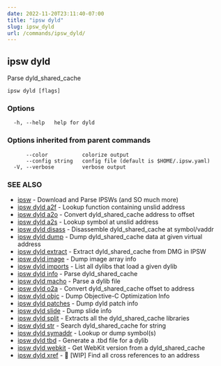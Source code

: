```yaml
---
date: 2022-11-20T23:11:40-07:00
title: "ipsw dyld"
slug: ipsw_dyld
url: /commands/ipsw_dyld/
---
```

## ipsw dyld

Parse dyld_shared_cache

```
ipsw dyld [flags]
```

### Options

```
  -h, --help   help for dyld
```

### Options inherited from parent commands

```
      --color           colorize output
      --config string   config file (default is $HOME/.ipsw.yaml)
  -V, --verbose         verbose output
```

### SEE ALSO

* [ipsw](/cmd/ipsw/)	 - Download and Parse IPSWs (and SO much more)
* [ipsw dyld a2f](/cmd/ipsw_dyld_a2f/)	 - Lookup function containing unslid address
* [ipsw dyld a2o](/cmd/ipsw_dyld_a2o/)	 - Convert dyld_shared_cache address to offset
* [ipsw dyld a2s](/cmd/ipsw_dyld_a2s/)	 - Lookup symbol at unslid address
* [ipsw dyld disass](/cmd/ipsw_dyld_disass/)	 - Disassemble dyld_shared_cache at symbol/vaddr
* [ipsw dyld dump](/cmd/ipsw_dyld_dump/)	 - Dump dyld_shared_cache data at given virtual address
* [ipsw dyld extract](/cmd/ipsw_dyld_extract/)	 - Extract dyld_shared_cache from DMG in IPSW
* [ipsw dyld image](/cmd/ipsw_dyld_image/)	 - Dump image array info
* [ipsw dyld imports](/cmd/ipsw_dyld_imports/)	 - List all dylibs that load a given dylib
* [ipsw dyld info](/cmd/ipsw_dyld_info/)	 - Parse dyld_shared_cache
* [ipsw dyld macho](/cmd/ipsw_dyld_macho/)	 - Parse a dylib file
* [ipsw dyld o2a](/cmd/ipsw_dyld_o2a/)	 - Convert dyld_shared_cache offset to address
* [ipsw dyld objc](/cmd/ipsw_dyld_objc/)	 - Dump Objective-C Optimization Info
* [ipsw dyld patches](/cmd/ipsw_dyld_patches/)	 - Dump dyld patch info
* [ipsw dyld slide](/cmd/ipsw_dyld_slide/)	 - Dump slide info
* [ipsw dyld split](/cmd/ipsw_dyld_split/)	 - Extracts all the dyld_shared_cache libraries
* [ipsw dyld str](/cmd/ipsw_dyld_str/)	 - Search dyld_shared_cache for string
* [ipsw dyld symaddr](/cmd/ipsw_dyld_symaddr/)	 - Lookup or dump symbol(s)
* [ipsw dyld tbd](/cmd/ipsw_dyld_tbd/)	 - Generate a .tbd file for a dylib
* [ipsw dyld webkit](/cmd/ipsw_dyld_webkit/)	 - Get WebKit version from a dyld_shared_cache
* [ipsw dyld xref](/cmd/ipsw_dyld_xref/)	 - 🚧 [WIP] Find all cross references to an address

